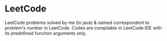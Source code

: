 # LeetCode
LeetCode problems solved by me (in java) & named correspondent to problem's number in LeetCode.
Codes are compilable in LeetCode IDE with its predefined function arguments only.
